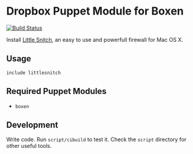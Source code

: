 # Dropbox Puppet Module for Boxen
[![Build
Status](https://travis-ci.org/andrzejsliwa/puppet-littlesnitch.png?branch=master)](https://travis-ci.org/andrzejsliwa/puppet-littlesnitch)

Install [Little Snitch](http://www.obdev.at/products/littlesnitch/index.html), an easy to use and powerfull firewall for Mac OS X.

## Usage

```puppet
include littlesnitch
```

## Required Puppet Modules

* `boxen`

## Development

Write code. Run `script/cibuild` to test it. Check the `script`
directory for other useful tools.
